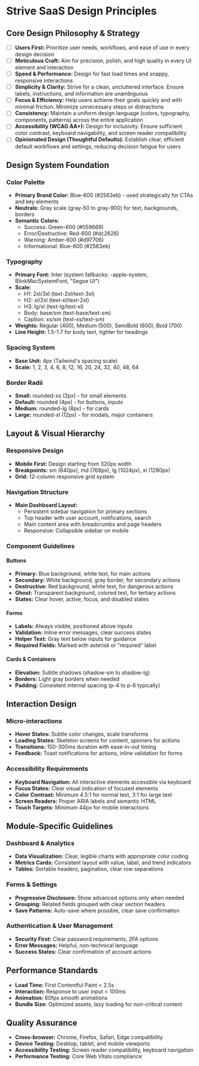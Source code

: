 # Strive SaaS Design Principles

## Core Design Philosophy & Strategy

- [ ] **Users First:** Prioritize user needs, workflows, and ease of use in every design decision
- [ ] **Meticulous Craft:** Aim for precision, polish, and high quality in every UI element and interaction
- [ ] **Speed & Performance:** Design for fast load times and snappy, responsive interactions
- [ ] **Simplicity & Clarity:** Strive for a clean, uncluttered interface. Ensure labels, instructions, and information are unambiguous
- [ ] **Focus & Efficiency:** Help users achieve their goals quickly and with minimal friction. Minimize unnecessary steps or distractions
- [ ] **Consistency:** Maintain a uniform design language (colors, typography, components, patterns) across the entire application
- [ ] **Accessibility (WCAG AA+):** Design for inclusivity. Ensure sufficient color contrast, keyboard navigability, and screen reader compatibility
- [ ] **Opinionated Design (Thoughtful Defaults):** Establish clear, efficient default workflows and settings, reducing decision fatigue for users

## Design System Foundation

### Color Palette

- **Primary Brand Color:** Blue-600 (#2563eb) - used strategically for CTAs and key elements
- **Neutrals:** Gray scale (gray-50 to gray-900) for text, backgrounds, borders
- **Semantic Colors:**
  - Success: Green-600 (#059669)
  - Error/Destructive: Red-600 (#dc2626)
  - Warning: Amber-600 (#d97706)
  - Informational: Blue-600 (#2563eb)

### Typography

- **Primary Font:** Inter (system fallbacks: -apple-system, BlinkMacSystemFont, "Segoe UI")
- **Scale:**
  - H1: 2xl/3xl (text-2xl/text-3xl)
  - H2: xl/2xl (text-xl/text-2xl)
  - H3: lg/xl (text-lg/text-xl)
  - Body: base/sm (text-base/text-sm)
  - Caption: xs/sm (text-xs/text-sm)
- **Weights:** Regular (400), Medium (500), SemiBold (600), Bold (700)
- **Line Height:** 1.5-1.7 for body text, tighter for headings

### Spacing System

- **Base Unit:** 4px (Tailwind's spacing scale)
- **Scale:** 1, 2, 3, 4, 6, 8, 12, 16, 20, 24, 32, 40, 48, 64

### Border Radii

- **Small:** rounded-xs (2px) - for small elements
- **Default:** rounded (4px) - for buttons, inputs
- **Medium:** rounded-lg (8px) - for cards
- **Large:** rounded-xl (12px) - for modals, major containers

## Layout & Visual Hierarchy

### Responsive Design

- **Mobile First:** Design starting from 320px width
- **Breakpoints:** sm (640px), md (768px), lg (1024px), xl (1280px)
- **Grid:** 12-column responsive grid system

### Navigation Structure

- **Main Dashboard Layout:**
  - Persistent sidebar navigation for primary sections
  - Top header with user account, notifications, search
  - Main content area with breadcrumbs and page headers
  - Responsive: Collapsible sidebar on mobile

### Component Guidelines

#### Buttons

- **Primary:** Blue background, white text, for main actions
- **Secondary:** White background, gray border, for secondary actions
- **Destructive:** Red background, white text, for dangerous actions
- **Ghost:** Transparent background, colored text, for tertiary actions
- **States:** Clear hover, active, focus, and disabled states

#### Forms

- **Labels:** Always visible, positioned above inputs
- **Validation:** Inline error messages, clear success states
- **Helper Text:** Gray text below inputs for guidance
- **Required Fields:** Marked with asterisk or "required" label

#### Cards & Containers

- **Elevation:** Subtle shadows (shadow-sm to shadow-lg)
- **Borders:** Light gray borders when needed
- **Padding:** Consistent internal spacing (p-4 to p-6 typically)

## Interaction Design

### Micro-interactions

- **Hover States:** Subtle color changes, scale transforms
- **Loading States:** Skeleton screens for content, spinners for actions
- **Transitions:** 150-300ms duration with ease-in-out timing
- **Feedback:** Toast notifications for actions, inline validation for forms

### Accessibility Requirements

- **Keyboard Navigation:** All interactive elements accessible via keyboard
- **Focus States:** Clear visual indication of focused elements
- **Color Contrast:** Minimum 4.5:1 for normal text, 3:1 for large text
- **Screen Readers:** Proper ARIA labels and semantic HTML
- **Touch Targets:** Minimum 44px for mobile interactions

## Module-Specific Guidelines

### Dashboard & Analytics

- **Data Visualization:** Clear, legible charts with appropriate color coding
- **Metrics Cards:** Consistent layout with value, label, and trend indicators
- **Tables:** Sortable headers, pagination, clear row separations

### Forms & Settings

- **Progressive Disclosure:** Show advanced options only when needed
- **Grouping:** Related fields grouped with clear section headers
- **Save Patterns:** Auto-save where possible, clear save confirmation

### Authentication & User Management

- **Security First:** Clear password requirements, 2FA options
- **Error Messages:** Helpful, non-technical language
- **Success States:** Clear confirmation of account actions

## Performance Standards

- **Load Time:** First Contentful Paint < 2.5s
- **Interaction:** Response to user input < 100ms
- **Animation:** 60fps smooth animations
- **Bundle Size:** Optimized assets, lazy loading for non-critical content

## Quality Assurance

- **Cross-browser:** Chrome, Firefox, Safari, Edge compatibility
- **Device Testing:** Desktop, tablet, and mobile viewports
- **Accessibility Testing:** Screen reader compatibility, keyboard navigation
- **Performance Testing:** Core Web Vitals compliance
